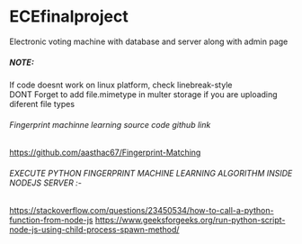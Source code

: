 # ECEfinalproject
Electronic voting machine with database and server along with admin page


##### NOTE: 
If code doesnt work on linux platform, check linebreak-style  
DONT Forget to add file.mimetype in multer storage if you are uploading diferent file types  

###### Fingerprint machinne learning source code github link
https://github.com/aasthac67/Fingerprint-Matching
###### EXECUTE PYTHON FINGERPRINT MACHINE LEARNING ALGORITHM INSIDE NODEJS SERVER :-
https://stackoverflow.com/questions/23450534/how-to-call-a-python-function-from-node-js
https://www.geeksforgeeks.org/run-python-script-node-js-using-child-process-spawn-method/
